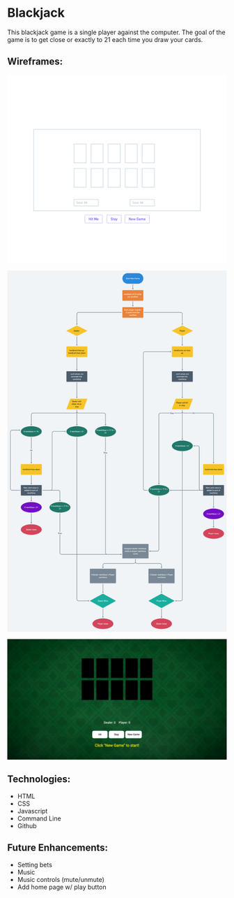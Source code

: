 # Blackjack

This blackjack game is a single player against the computer. The goal of the game is to get close or exactly to 21 each time you draw your cards.

## Wireframes:

![low-fidelity wireframe](/wireframes/blackjack-wireframe.png)

![user flow](/wireframes/blackjack-userflow.png)

![high-fidelity wireframe](/wireframes/home-page.png)

## Technologies:

- HTML
- CSS
- Javascript
- Command Line
- Github

## Future Enhancements:

- Setting bets
- Music
- Music controls (mute/unmute)
- Add home page w/ play button
